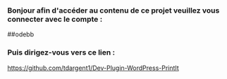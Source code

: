 ### Bonjour afin d'accéder au contenu de ce projet veuillez vous connecter avec le compte :<br>
##odebb<br>

### Puis dirigez-vous vers ce lien :
https://github.com/tdargent1/Dev-Plugin-WordPress-PrintIt
